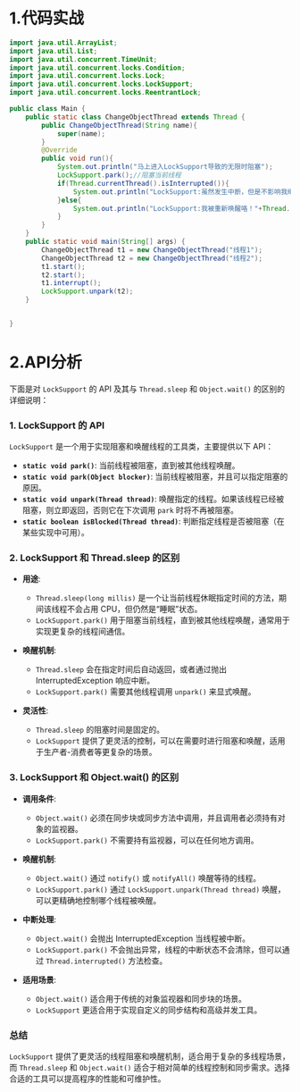 # 1.代码实战

```java
import java.util.ArrayList;
import java.util.List;
import java.util.concurrent.TimeUnit;
import java.util.concurrent.locks.Condition;
import java.util.concurrent.locks.Lock;
import java.util.concurrent.locks.LockSupport;
import java.util.concurrent.locks.ReentrantLock;

public class Main {
    public static class ChangeObjectThread extends Thread {
        public ChangeObjectThread(String name){
            super(name);
        }
        @Override
        public void run(){
            System.out.println("马上进入LockSupport导致的无限时阻塞");
            LockSupport.park();//阻塞当前线程
            if(Thread.currentThread().isInterrupted()){
                System.out.println("LockSupport:虽然发生中断，但是不影响我继续工作！"+Thread.currentThread().getName());
            }else{
                System.out.println("LockSupport:我被重新唤醒咯！"+Thread.currentThread().getName());
            }
        }
    }
    public static void main(String[] args) {
        ChangeObjectThread t1 = new ChangeObjectThread("线程1");
        ChangeObjectThread t2 = new ChangeObjectThread("线程2");
        t1.start();
        t2.start();
        t1.interrupt();
        LockSupport.unpark(t2);
    }


}

```

# 2.API分析

下面是对 `LockSupport` 的 API 及其与 `Thread.sleep` 和 `Object.wait()` 的区别的详细说明：

### 1. LockSupport 的 API

`LockSupport` 是一个用于实现阻塞和唤醒线程的工具类，主要提供以下 API：

- **`static void park()`**: 当前线程被阻塞，直到被其他线程唤醒。
- **`static void park(Object blocker)`**: 当前线程被阻塞，并且可以指定阻塞的原因。
- **`static void unpark(Thread thread)`**: 唤醒指定的线程。如果该线程已经被阻塞，则立即返回，否则它在下次调用 `park` 时将不再被阻塞。
- **`static boolean isBlocked(Thread thread)`**: 判断指定线程是否被阻塞（在某些实现中可用）。

### 2. LockSupport 和 Thread.sleep 的区别

- **用途**:
  - `Thread.sleep(long millis)` 是一个让当前线程休眠指定时间的方法，期间该线程不会占用 CPU，但仍然是“睡眠”状态。
  - `LockSupport.park()` 用于阻塞当前线程，直到被其他线程唤醒，通常用于实现更复杂的线程间通信。

- **唤醒机制**:
  - `Thread.sleep` 会在指定时间后自动返回，或者通过抛出 InterruptedException 响应中断。
  - `LockSupport.park()` 需要其他线程调用 `unpark()` 来显式唤醒。

- **灵活性**:
  - `Thread.sleep` 的阻塞时间是固定的。
  - `LockSupport` 提供了更灵活的控制，可以在需要时进行阻塞和唤醒，适用于生产者-消费者等更复杂的场景。

### 3. LockSupport 和 Object.wait() 的区别

- **调用条件**:
  - `Object.wait()` 必须在同步块或同步方法中调用，并且调用者必须持有对象的监视器。
  - `LockSupport.park()` 不需要持有监视器，可以在任何地方调用。

- **唤醒机制**:
  - `Object.wait()` 通过 `notify()` 或 `notifyAll()` 唤醒等待的线程。
  - `LockSupport.park()` 通过 `LockSupport.unpark(Thread thread)` 唤醒，可以更精确地控制哪个线程被唤醒。

- **中断处理**:
  - `Object.wait()` 会抛出 InterruptedException 当线程被中断。
  - `LockSupport.park()` 不会抛出异常，线程的中断状态不会清除，但可以通过 `Thread.interrupted()` 方法检查。

- **适用场景**:
  - `Object.wait()` 适合用于传统的对象监视器和同步块的场景。
  - `LockSupport` 更适合用于实现自定义的同步结构和高级并发工具。

### 总结

`LockSupport` 提供了更灵活的线程阻塞和唤醒机制，适合用于复杂的多线程场景，而 `Thread.sleep` 和 `Object.wait()` 适合于相对简单的线程控制和同步需求。选择合适的工具可以提高程序的性能和可维护性。
